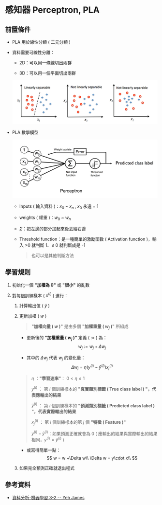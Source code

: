 # 感知器 Perceptron, PLA

## 前置條件

* PLA 用於線性分類 ( 二元分類 )

* 資料需要可線性分離：

    * 2D：可以用一條線切出兩群
    
    * 3D：可以用一個平面切出兩群

    ![](../../Static/Image/Ch1/Linearly_separable.png)

* PLA 數學模型

    ![](../../Static/Image/Ch1/PLA_math_modulE.png)

    * Inputs ( 輸入資料 )：$x_0$ ~ $x_n$ , $x_0$ 永遠 = 1

    * weights ( 權重 )：$w_0$ ~ $w_n$

    * $\Sigma$：把左邊的部分加起來後丟給右邊

    * Threshold function：是一種簡單的激勵函數 ( Activation function )，輸入 >0 就判斷 1、$\le$ 0 就判斷成是 -1
        > 也可以是其他判斷方法

## 學習規則
 
1. 初始化一個 **"加權為 0"** 或 **"很小"** 的亂數

2. 對每個訓練樣本 ( $x^{(i)}$ ) 進行：
    
    1. 計算輸出值 ( $\hat y$ )
    
    2. 更新加權 ( $w$ )
        
        > **"加權向量 ( $w$ )"** 是由多個 **"加權重量 ( $w_j$ )"** 所組成  
        
        * 更新後的 **"加權重量 ( $w_j$ )"** 定義 ( $:=$ ) 為：  
        $$ 
        w_j:=w_j+\Delta w_j
        $$
        
        * 其中的 $\Delta w_j$ 代表 $w_j$ 的變化量：
        $$
        \Delta w_j = \eta(y^{(i)} - \hat y^{(i)})x^{(i)}_j
        $$
        
        > $\eta$ ：**"學習速率"**： $0 < \eta \le 1$  
        >
        > $y^{(i)}$ ： 第 $i$ 個訓練樣本的 **"真實類別標籤 ( True class label ) "，代表應輸出的結果**
        >
        > $\hat y^{(i)}$ ： 第 $i$ 個訓練樣本的 **"預測類別標籤 ( Predicted class label ) "，代表實際輸出的結果**
        >
        > $x^{(i)}_j$ ： 第 $i$ 個訓練樣本的第 $j$ 個 **"特徵 ( Feature )"**  
        >
        > $y^{(i)} - \hat y^{(i)}$：如果預測正確就會為 0 ( 應輸出的結果與實際輸出的結果相同，$y^{(i)} = \hat y^{(i)}$ )

        * 或寫得簡單一點：
        $$
        w = w +\Delta w\\
        \Delta w = y\cdot x\\
        $$
    
    3. 如果完全預測正確就退出程式

## 參考資料

* [資料分析-機器學習 3-2 -- Yeh James](https://medium.com/jameslearningnote/%E8%B3%87%E6%96%99%E5%88%86%E6%9E%90-%E6%A9%9F%E5%99%A8%E5%AD%B8%E7%BF%92-%E7%AC%AC3-2%E8%AC%9B-%E7%B7%9A%E6%80%A7%E5%88%86%E9%A1%9E-%E6%84%9F%E7%9F%A5%E5%99%A8-perceptron-%E4%BB%8B%E7%B4%B9-84d8b809f866)